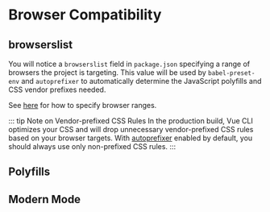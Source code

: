 # Browser Compatibility

## browserslist

You will notice a `browserslist` field in `package.json` specifying a range of browsers the project is targeting. This value will be used by `babel-preset-env` and `autoprefixer` to automatically determine the JavaScript polyfills and CSS vendor prefixes needed.

See [here](https://github.com/ai/browserslist) for how to specify browser ranges.

::: tip Note on Vendor-prefixed CSS Rules
In the production build, Vue CLI optimizes your CSS and will drop unnecessary vendor-prefixed CSS rules based on your browser targets. With [autoprefixer](https://github.com/postcss/autoprefixer) enabled by default, you should always use only non-prefixed CSS rules.
:::

## Polyfills

## Modern Mode
